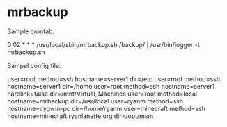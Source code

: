 # mrbackup


Sample crontab:

0 02 * * * /usr/local/sbin/mrbackup.sh /backup/ | /usr/bin/logger -t mrbackup.sh

Sampel config file:

user=root method=ssh hostname=server1 dir=/etc
user=root method=ssh hostname=server1 dir=/home
user=root method=ssh hostname=server1 hardlink=false dir=/mnt/Virtual_Machines
user=root method=local hostname=mrbackup dir=/usr/local
user=ryanm method=ssh hostname=cygwin-pc dir=/home/ryanm
user=minecraft method=ssh hostname=minecraft.ryanlanette.org dir=/opt/msm
